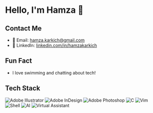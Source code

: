# Hello, I'm Hamza 👋


## Contact Me
- 📧 Email: [hamza.karkich@gmail.com](mailto:hamza.karkich@gmail.com)
- 💼 LinkedIn: [linkedin.com/in/hamzakarkich](https://www.linkedin.com/in/hamzakarkich)

## Fun Fact
- I love swimming and chatting about tech!

## Tech Stack
![Adobe Illustrator](https://img.shields.io/badge/Adobe%20Illustrator-FF9A00?style=for-the-badge&logo=adobe-illustrator&logoColor=white)
![Adobe InDesign](https://img.shields.io/badge/Adobe%20InDesign-EE3D8F?style=for-the-badge&logo=adobe-indesign&logoColor=white)
![Adobe Photoshop](https://img.shields.io/badge/Adobe%20Photoshop-31A8FF?style=for-the-badge&logo=adobe-photoshop&logoColor=white)
![C](https://img.shields.io/badge/C-00599C?style=for-the-badge&logo=c&logoColor=white)
![Vim](https://img.shields.io/badge/Vim-019733?style=for-the-badge&logo=vim&logoColor=white)
![Shell](https://img.shields.io/badge/Shell_Script-5391FE?style=for-the-badge&logo=gnu-bash&logoColor=white)
![AI](https://img.shields.io/badge/Artificial_Intelligence-00A859?style=for-the-badge&logo=ai&logoColor=white)
![Virtual Assistant](https://img.shields.io/badge/Virtual_Assistant-FF9900?style=for-the-badge&logo=virtual-assistant&logoColor=white)

